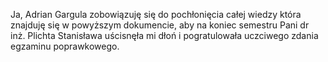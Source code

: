 Ja, Adrian Gargula zobowiązuję się do pochłonięcia całej wiedzy która znajduję się w powyższym dokumencie, aby na koniec semestru Pani dr inż. Plichta Stanisława uścisnęła mi dłoń i pogratulowała uczciwego zdania egzaminu poprawkowego.
